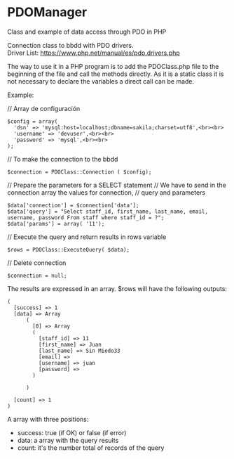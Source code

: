 # PDOManager
Class and example of data access through PDO in PHP

Connection class to bbdd with PDO drivers.<br>
Driver List: https://www.php.net/manual/es/pdo.drivers.php

The way to use it in a PHP program is to add the PDOClass.php file to the beginning of the file and call the methods directly. As it is a static class it is not necessary to declare the variables a direct call can be made.

Example:

// Array de configuración
```
$config = array(
  'dsn' => 'mysql:host=localhost;dbname=sakila;charset=utf8',<br><br>
  'username' => 'devuser',<br><br>
  'password' => 'mysql',<br><br>
);
```
// To make the connection to the bbdd
```
$connection = PDOClass::Connection ( $config);
```
// Prepare the parameters for a SELECT statement
// We have to send in the connection array the values for connection, 
// query and parameters
```
$data['connection'] = $connection['data'];
$data['query'] = "Select staff_id, first_name, last_name, email, username, password From staff where staff_id = ?";
$data['params'] = array( '11');
```
// Execute the query and return results in rows variable
```
$rows = PDOClass::ExecuteQuery( $data);
```

// Delete connection
```
$connection = null;
```

The results are expressed in an array.
$rows will have the following outputs:
```
(
  [success] => 1
  [data] => Array
	  (
	    [0] => Array
        (
          [staff_id] => 11
          [first_name] => Juan
          [last_name] => Sin Miedo33
          [email] => 
          [username] => juan
          [password] => 
        )

	  )

  [count] => 1
)
```
A array with three positions:
- success:  true (if OK) or false (if error)
- data: a array with the query results
- count: it's the number total of records of the query
